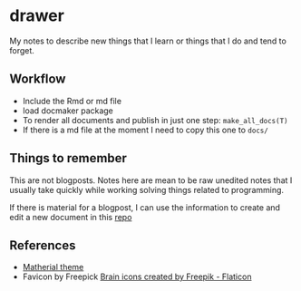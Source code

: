 # drawer

My notes to describe new things that I learn or things that I do and tend to
forget.

## Workflow

 - Include the Rmd or md file
 - load docmaker package
 - To render all documents and publish in just one step: `make_all_docs(T)`
 - If there is a md file at the moment I need to copy this one to `docs/`

## Things to remember

This are not blogposts. Notes here are mean to be raw unedited notes that I
usually take quickly while working solving things related to programming.

If there is material for a blogpost, I can use the information to create and
edit a new document in this [repo](https://github.com/ronnyhdez/blog)

## References

 - [Matherial theme](https://squidfunk.github.io/mkdocs-material/)
 - Favicon by Freepick <a href="https://www.flaticon.com/free-icons/brain" title="brain icons">Brain icons created by Freepik - Flaticon</a>
